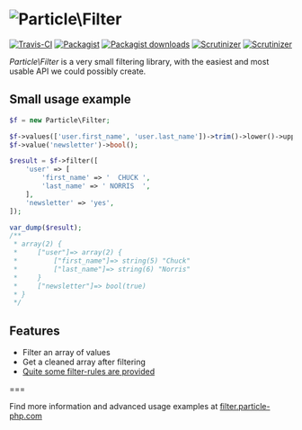 ![Particle\Filter](https://cloud.githubusercontent.com/assets/6495166/7777918/406635e8-00c7-11e5-90e3-96c590828ffd.png)
===

[![Travis-CI](https://img.shields.io/travis/particle-php/Filter/master.svg)](https://travis-ci.org/particle-php/Filter)
[![Packagist](https://img.shields.io/packagist/v/particle/filter.svg)](https://packagist.org/packages/particle/filter)
[![Packagist downloads](https://img.shields.io/packagist/dt/particle/filter.svg)](https://packagist.org/packages/particle/filter)
[![Scrutinizer](https://img.shields.io/scrutinizer/g/particle-php/Filter.svg)](https://scrutinizer-ci.com/g/particle-php/Filter/?branch=master)
[![Scrutinizer](https://img.shields.io/scrutinizer/coverage/g/particle-php/Filter/master.svg)](https://scrutinizer-ci.com/g/particle-php/Filter/?branch=master)

*Particle\Filter* is a very small filtering library, with the easiest and most usable API we could possibly create.

## Small usage example

```php
$f = new Particle\Filter;

$f->values(['user.first_name', 'user.last_name'])->trim()->lower()->upperFirst();
$f->value('newsletter')->bool();

$result = $f->filter([
    'user' => [
        'first_name' => '  CHUCK ',
        'last_name' => ' NORRIS  ',
    ],
    'newsletter' => 'yes',
]);

var_dump($result);
/**
 * array(2) {
 *     ["user"]=> array(2) {
 *         ["first_name"]=> string(5) "Chuck"
 *         ["last_name"]=> string(6) "Norris"
 *     }
 *     ["newsletter"]=> bool(true)
 * } 
 */
```

## Features

* Filter an array of values
* Get a cleaned array after filtering
* [Quite some filter-rules are provided](http://filter.particle-php.com/en/latest/filter-rules/)

===

Find more information and advanced usage examples at [filter.particle-php.com](http://filter.particle-php.com)

